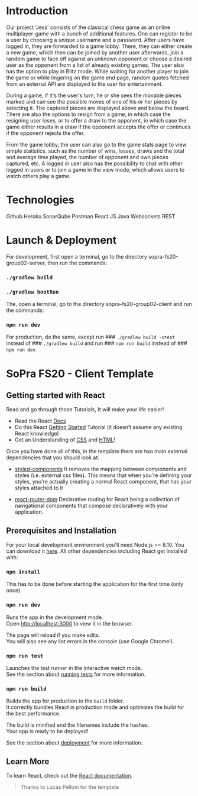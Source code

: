 # Introduction
Our project 'Jess' consists of the classical chess game as an online multiplayer-game with a bunch of additional features. One can register to be a user by choosing a unique username and a password. After users have logged in, they are forwarded to a game lobby. There, they can either create a new game, which then can be joined by another user afterwards, join a random game to face off against an unknown opponent or choose a desired user as the opponent from a list of already existing games. The user also has the option to play in Blitz mode. While waiting for another player to join the game or while lingering on the game end page, random quotes fetched from an external API are displayed to the user for entertainment.  

During a game, if it's the user's turn, he or she sees the movable pieces marked and can see the possible moves of one of his or her pieces by selecting it. The captured pieces are displayed above and below the board. There are also the options to resign from a game, in which case the resigning user loses, or to offer a draw to the opponent, in which case the game either results in a draw if the opponent accepts the offer or continues if the opponent rejects the offer.  

From the game lobby, the user can also go to the game stats page to view simple statistics, such as the number of wins, losses, draws and the total and average time played, the number of opponent and own pieces captured, etc. A logged in user also has the possibility to chat with other logged in users or to join a game in the view mode, which allows users to watch others play a game.

# Technologies
Github
Heroku
SonarQube
Postman
React JS
Java
Websockets
REST


# Launch & Deployment
For development, first open a terminal, go to the directory sopra-fs20-group02-server, then run the commands:
### `./gradlew build`
### `./gradlew bootRun`

The, open a terminal, go to the directory sopra-fs20-group02-client and run the commands:
### `npm run dev`

For production, do the same, except run ### `./gradlew build -xtest` instead of ### `./gradlew build` and run ### `npm run build` instead of ### `npm run dev`.




# SoPra FS20 - Client Template

## Getting started with React

Read and go through those Tutorials, It will make your life easier!

- Read the React [Docs](https://reactjs.org/docs/getting-started.html)
- Do this React [Getting Started](https://reactjs.org/tutorial/tutorial.html) Tutorial (it doesn’t assume any existing React knowledge)
- Get an Understanding of [CSS](http://localhost:3000) and [HTML](https://www.w3schools.com/html/html_intro.asp)!

Once you have done all of this, in the template there are two main external dependencies that you should look at:

- [styled-components](https://www.styled-components.com/docs)
  It removes the mapping between components and styles (i.e. external css files). This means that when you're defining your styles, you're actually creating a normal React component, that has your styles attached to it
* [react-router-dom](https://reacttraining.com/react-router/web/guides/quick-start) Declarative routing for React being a collection of navigational components that compose declaratively with your application. 

<!-- ## IDE Recommendation
As a student, you have the possibility with [JetBrains](https://www.jetbrains.com/student/) to obtain a free individual license and have access to several IDEs. 
We recommend you to use [WebStorm](https://www.jetbrains.com/webstorm/specials/webstorm/webstorm.html?gclid=EAIaIQobChMIyPOj5f723wIVqRXTCh3SKwtYEAAYASAAEgLtMvD_BwE&gclsrc=aw.ds) for your front-end. 
Once you have downloaded and installed it, you can add the following WebStorm plugins: 
> Go to Preferences > Plugins > Browse Repositories and look for: 
* [styled-components](https://plugins.jetbrains.com/plugin/9997-styled-components) (provides coding assistance like CSS Highlighting for Styled Components)
* [prettier](https://plugins.jetbrains.com/plugin/10456-prettier) (a smart code formatter)
* [Material Theme UI](https://plugins.jetbrains.com/plugin/8006-material-theme-ui) (Material Theme for Jetbrains IDEs, allowing a total customization of the IDE including Themes, Color Schemes, Icons and many other features.)

Feel free to use other IDEs (e.g. [VisualStudio](https://code.visualstudio.com/)) if you want.  -->

## Prerequisites and Installation

For your local development environment you'll need Node.js >= 8.10. You can download it [here](https://nodejs.org). All other dependencies including React get installed with:

### `npm install`

This has to be done before starting the application for the first time (only once).

### `npm run dev`

Runs the app in the development mode.<br>
Open [http://localhost:3000](http://localhost:3000) to view it in the browser.

The page will reload if you make edits.<br>
You will also see any lint errors in the console (use Google Chrome!).

### `npm run test`

Launches the test runner in the interactive watch mode.<br>
See the section about [running tests](https://facebook.github.io/create-react-app/docs/running-tests) for more information.

### `npm run build`

Builds the app for production to the `build` folder.<br>
It correctly bundles React in production mode and optimizes the build for the best performance.

The build is minified and the filenames include the hashes.<br>
Your app is ready to be deployed!

See the section about [deployment](https://facebook.github.io/create-react-app/docs/deployment) for more information.

## Learn More

To learn React, check out the [React documentation](https://reactjs.org/).


>Thanks to Lucas Pelloni for the template


